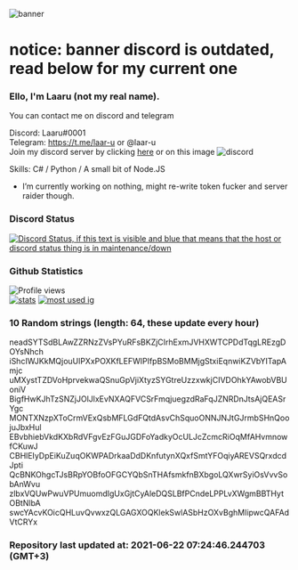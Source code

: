 
![banner](https://raw.githubusercontent.com/stop-bark/stop-bark/master/banner4.png)
# notice: banner discord is outdated, read below for my current one


### Ello, I'm Laaru (not my real name).

You can contact me on discord and telegram  

Discord: Laaru#0001  
Telegram: https://t.me/laar-u or @laar-u  
Join my discord server by clicking [here](https://discord.gg/invite/monk) or on this image ![discord](https://discord.com/api/guilds/848458923136122901/embed.png)

Skills: C# / Python / A small bit of Node.JS  

- I’m currently working on nothing, might re-write token fucker and server raider though.

### Discord Status
[![Discord Status, if this text is visible and blue that means that the host or discord status thing is in maintenance/down](https://discord.c99.nl/widget/theme-4/739824148267925565.png)](https://discord.c99.nl/)

### Github Statistics
![Profile views](https://komarev.com/ghpvc/?username=Laar-u) <br> [![stats](https://github-readme-stats.vercel.app/api?username=Laar-u&show_icons=true&theme=synthwave)](https://github.com/anuraghazra/github-readme-stats) [![most used ig](https://github-readme-stats.vercel.app/api/top-langs/?username=Laar-u&layout=compact&theme=synthwave&show_icons=true&langs_count=10)]((https://github.com/anuraghazra/github-readme-stats))

### 10 Random strings (length: 64, these update every hour)
neadSYTSdBLAwZZRNzZVsPYuRFsBKZjCIrhExmJVHXWTCPDdTqgLREzgDOYsNhch
iShcIWJKkMQjouUlPXxPOXKfLEFWIPIfpBSMoBMMjgStxiEqnwiKZVbYITapAmjc
uMXystTZDVoHprvekwaQSnuGpVjiXtyzSYGtreUzzxwkjCIVDOhkYAwobVBUoniV
BigfHwKJhTzSNZjJOlJlxEvNXAQFVCSrFmqjuegzdRaFqJZNRDnJtsAjQEASrYgc
MONTXNzpXToCrmVExQsbMFLGdFQtdAsvChSquoONNJNJtGJrmbSHnQoojuJbxHul
EBvbhiebVkdKXbRdVFgvEzFGuJGDFoYadkyOcULJcZcmcRiOqMfAHvmnowfCKuwJ
CBHlEIyDpEiKuZuqOKWPADrkaaDdDKnfutynXQxfSmtYFOqiyAREVSQrxdcdJpti
QcBNKOhgcTJsBRpYOBfoOFGCYQbSnTHAfsmkfnBXbgoLQXwrSyiOsVvvSobAnWvu
zlbxVQUwPwuVPUmuomdIgUxGjtCyAleDQSLBfPCndeLPPLvXWgmBBTHytOBtNlbA
swcYAcvKOicQHLuvQvwxzQLGAGXOQKlekSwlASbHzOXvBghMIipwcQAFAdVtCRYx

### Repository last updated at: 2021-06-22 07:24:46.244703 (GMT+3)
